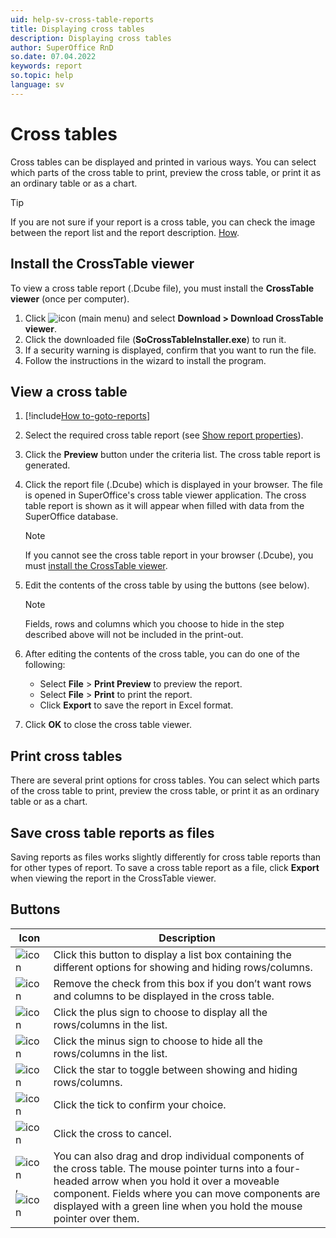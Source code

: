 ```yaml
---
uid: help-sv-cross-table-reports
title: Displaying cross tables
description: Displaying cross tables
author: SuperOffice RnD
so.date: 07.04.2022
keywords: report
so.topic: help
language: sv
---
```


# Cross tables

Cross tables can be displayed and printed in various ways. You can select which parts of the cross table to print, preview the cross table, or print it as an ordinary table or as a chart.

> [!TIP]
> If you are not sure if your report is a cross table, you can check the image between the report list and the report description. [How][1].

## <a id="install" />Install the CrossTable viewer

To view a cross table report (.Dcube file), you must install the **CrossTable viewer** (once per computer).

1. Click ![icon][img1] (main menu) and select **Download > Download CrossTable viewer**.
2. Click the downloaded file (**SoCrossTableInstaller.exe**) to run it.
3. If a security warning is displayed, confirm that you want to run the file.
4. Follow the instructions in the wizard to install the program.

## View a cross table

1. [!include[How to-goto-reports](includes/goto-reports.md)]

2. Select the required cross table report (see [Show report properties][1]).

3. Click the **Preview** button under the criteria list. The cross table report is generated.

4. Click the report file (.Dcube) which is displayed in your browser. The file is opened in SuperOffice's cross table viewer application. The cross table report is shown as it will appear when filled with data from the SuperOffice database.

    > [!NOTE]
    > If you cannot see the cross table report in your browser (.Dcube), you must [install the CrossTable viewer](#install).

5. Edit the contents of the cross table by using the buttons (see below).

    > [!NOTE]
    > Fields, rows and columns which you choose to hide in the step described above will not be included in the print-out.

6. After editing the contents of the cross table, you can do one of the following:

    * Select **File** > **Print Preview** to preview the report.
    * Select **File** > **Print** to print the report.
    * Click **Export** to save the report in Excel format.

7. Click **OK** to close the cross table viewer.

## <a id="print" />Print cross tables

There are several print options for cross tables. You can select which parts of the cross table to print, preview the cross table, or print it as an ordinary table or as a chart.

## <a id="export" />Save cross table reports as files

Saving reports as files works slightly differently for cross table reports than for other types of report. To save a cross table report as a file, click **Export** when viewing the report in the CrossTable viewer.

## Buttons

| Icon | Description |
|---|---|
| ![icon][img2] | Click this button to display a list box containing the different options for showing and hiding rows/columns. |
| ![icon][img3] | Remove the check from this box if you don’t want rows and columns to be displayed in the cross table. |
| ![icon][img4] | Click the plus sign to choose to display all the rows/columns in the list. |
| ![icon][img5] | Click the minus sign to choose to hide all the rows/columns in the list. |
| ![icon][img6] | Click the star to toggle between showing and hiding rows/columns. |
| ![icon][img7] | Click the tick to confirm your choice. |
| ![icon][img8] | Click the cross to cancel. |
| ![icon][img9], ![icon][img10] | You can also drag and drop individual components of the cross table. The mouse pointer turns into a four-headed arrow when you hold it over a moveable component. Fields where you can move components are displayed with a green line when you hold the mouse pointer over them. |

<!-- Referenced links -->
[1]: properties.md

<!-- Referenced images -->
[img1]: ../../../media/icons/main-menu-small.png
[img2]: ../../../media/icons/reports/list-box.bmp
[img3]: ../../../media/icons/reports/black-x-2.bmp
[img4]: ../../../media/icons/reports/plus.bmp
[img5]: ../../../media/icons/reports/minus.bmp
[img6]: ../../../media/icons/reports/asterisk.bmp
[img7]: ../../../media/icons/reports/check.bmp
[img8]: ../../../media/icons/reports/black-x.bmp
[img9]: ../../../media/icons/reports/arrows-plus.bmp
[img10]: ../../../media/icons/reports/arrows-split-green.bmp

